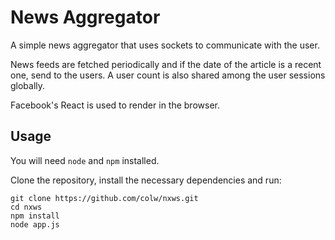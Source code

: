 # News Aggregator

A simple news aggregator that uses sockets to communicate with the user.

News feeds are fetched periodically and if the date of the article is a recent one, send to the users.
A user count is also shared among the user sessions globally.

Facebook's React is used to render in the browser.

## Usage

You will need `node` and `npm` installed.

Clone the repository, install the necessary dependencies and run:

    git clone https://github.com/colw/nxws.git
    cd nxws
    npm install
    node app.js
    
    
    
